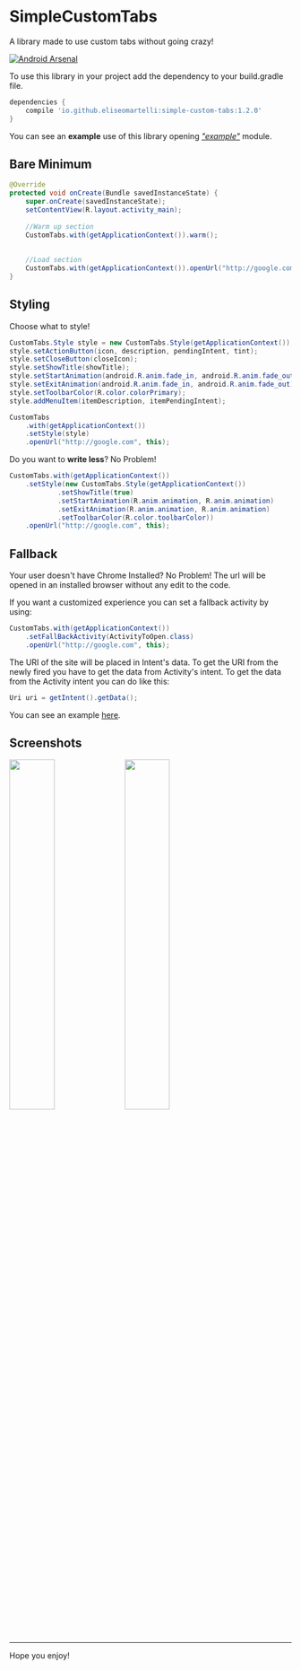 # SimpleCustomTabs

A library made to use custom tabs without going crazy!

[![Android Arsenal](https://img.shields.io/badge/Android%20Arsenal-SimpleCustomTabs-orange.svg?style=flat)](http://android-arsenal.com/details/1/2950)

To use this library in your project add the dependency to your build.gradle file.

```gradle
dependencies {
    compile 'io.github.eliseomartelli:simple-custom-tabs:1.2.0'
}
```

You can see an **example** use of this library opening [*"example"*](https://github.com/eliseomartelli/SimpleCustomTabs/tree/master/example) module.

## Bare Minimum 

```java
@Override
protected void onCreate(Bundle savedInstanceState) {
    super.onCreate(savedInstanceState);
    setContentView(R.layout.activity_main);
    
    //Warm up section
    CustomTabs.with(getApplicationContext()).warm();
    
    
    //Load section
    CustomTabs.with(getApplicationContext()).openUrl("http://google.com", this);
}
```

## Styling 

Choose what to style!

```java
CustomTabs.Style style = new CustomTabs.Style(getApplicationContext());
style.setActionButton(icon, description, pendingIntent, tint);
style.setCloseButton(closeIcon);
style.setShowTitle(showTitle);
style.setStartAnimation(android.R.anim.fade_in, android.R.anim.fade_out);
style.setExitAnimation(android.R.anim.fade_in, android.R.anim.fade_out);
style.setToolbarColor(R.color.colorPrimary);
style.addMenuItem(itemDescription, itemPendingIntent);

CustomTabs
    .with(getApplicationContext())
    .setStyle(style)
    .openUrl("http://google.com", this);
```
Do you want to **write less**? No Problem!

```java
CustomTabs.with(getApplicationContext())
    .setStyle(new CustomTabs.Style(getApplicationContext())
            .setShowTitle(true)
            .setStartAnimation(R.anim.animation, R.anim.animation)
            .setExitAnimation(R.anim.animation, R.anim.animation)
            .setToolbarColor(R.color.toolbarColor))
    .openUrl("http://google.com", this);
```

## Fallback

Your user doesn't have Chrome Installed? No Problem!
The url will be opened in an installed browser without any edit to the code.

If you want a customized experience you can set a fallback activity by using:

```java
CustomTabs.with(getApplicationContext())
    .setFallBackActivity(ActivityToOpen.class)
    .openUrl("http://google.com", this);
```

The URI of the site will be placed in Intent's data.
To get the URI from the newly fired you have to get the data from Activity's intent.
To get the data from the Activity intent you can do like this:

```java
Uri uri = getIntent().getData();
```

You can see an example [here](https://github.com/eliseomartelli/SimpleCustomTabs/blob/master/example/src/main/java/io/github/eliseomartelli/myapplication/FallbackActivity.java).

## Screenshots

<img width="40%" src="https://github.com/eliseomartelli/SimpleCustomTabs/raw/master/assets/Screenshot2.jpg"/>
<img width="40%" src="https://github.com/eliseomartelli/SimpleCustomTabs/raw/master/assets/Screenshot1.jpg"/>

***

Hope you enjoy!
